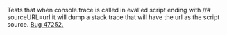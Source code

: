 Tests that when console.trace is called in eval'ed script ending with //\# sourceURL=url it will dump a stack trace that will have the url as the script source. [Bug 47252.](https://bugs.webkit.org/show_bug.cgi?id=47252)
